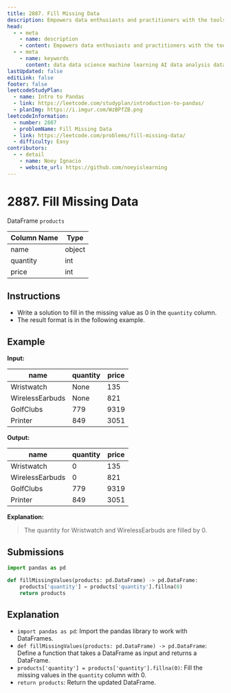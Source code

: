 ```yaml
---
title: 2887. Fill Missing Data
description: Empowers data enthusiasts and practitioners with the tools and knowledge to unlock the potential of data.
head:
  - - meta
    - name: description
    - content: Empowers data enthusiasts and practitioners with the tools and knowledge to unlock the potential of data.
  - - meta
    - name: keywords
      content: data data science machine learning AI data analysis data-driven data enthusiasts data practitioners
lastUpdated: false
editLink: false
footer: false
leetcodeStudyPlan:
  - name: Intro to Pandas
  - link: https://leetcode.com/studyplan/introduction-to-pandas/
  - planImg: https://i.imgur.com/WzBPfZB.png
leetcodeInformation:
  - number: 2887
  - problemName: Fill Missing Data
  - link: https://leetcode.com/problems/fill-missing-data/
  - difficulty: Easy
contributors:
  - - detail
    - name: Noey Ignacio
    - website_url: https://github.com/noeyislearning
---
```


# 2887. Fill Missing Data

DataFrame `products`

<ScrollableTableContainer>

| Column Name | Type   |
| ----------- | ------ |
| name        | object |
| quantity    | int    |
| price       | int    |

</ScrollableTableContainer>

## Instructions

- Write a solution to fill in the missing value as $0$ in the `quantity` column.
- The result format is in the following example.

## Example

**Input:**

<ScrollableTableContainer>

| name            | quantity | price |
| --------------- | -------- | ----- |
| Wristwatch      | None     | 135   |
| WirelessEarbuds | None     | 821   |
| GolfClubs       | 779      | 9319  |
| Printer         | 849      | 3051  |

</ScrollableTableContainer>

**Output:**

<ScrollableTableContainer>

| name            | quantity | price |
| --------------- | -------- | ----- |
| Wristwatch      | 0        | 135   |
| WirelessEarbuds | 0        | 821   |
| GolfClubs       | 779      | 9319  |
| Printer         | 849      | 3051  |

</ScrollableTableContainer>

**Explanation:**

> The quantity for Wristwatch and WirelessEarbuds are filled by $0$.

## Submissions

```python :line-numbers
import pandas as pd

def fillMissingValues(products: pd.DataFrame) -> pd.DataFrame:
    products['quantity'] = products['quantity'].fillna(0)
    return products
```

## Explanation

<CustomAccordion title="Python (Pandas)" submitted_by="@noeyislearning" submit_website_url="https://github.com/noeyislearning" :collapsed=false>

- `import pandas as pd`: Import the pandas library to work with DataFrames.
- `def fillMissingValues(products: pd.DataFrame) -> pd.DataFrame`: Define a function that takes a DataFrame as input and returns a DataFrame.
- `products['quantity'] = products['quantity'].fillna(0)`: Fill the missing values in the `quantity` column with $0$.
- `return products`: Return the updated DataFrame.

</CustomAccordion>
